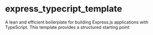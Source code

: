 # express_typecript_template
A lean and efficient boilerplate for building Express.js applications with TypeScript. This template provides a structured starting point
